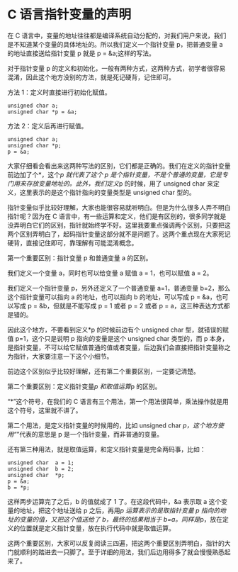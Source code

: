 # C 语言指针变量的声明

在 C 语言中，变量的地址往往都是编译系统自动分配的，对我们用户来说，我们是不知道某个变量的具体地址的。所以我们定义一个指针变量 p，把普通变量 a 的地址直接送给指针变量 p 就是 p = &a;这样的写法。

对于指针变量 p 的定义和初始化，一般有两种方式，这两种方式，初学者很容易混淆，因此这个地方没别的方法，就是死记硬背，记住即可。

方法 1：定义时直接进行初始化赋值。

```
unsigned char a;
unsigned char *p = &a;
```

方法 2：定义后再进行赋值。

```
unsigned char a;
unsigned char *p;
p = &a;
```

大家仔细看会看出来这两种写法的区别，它们都是正确的。我们在定义的指针变量前边加了个*，这个*p 就代表了这个 p 是个指针变量，不是个普通的变量，它是专门用来存放变量地址的。此外，我们定义*p 的时候，用了 unsigned char 来定义，这里表示的是这个指针指向的变量类型是 unsigned char 型的。

指针变量似乎比较好理解，大家也能很容易就听明白。但是为什么很多人弄不明白指针呢？因为在 C 语言中，有一些运算和定义，他们是有区别的，很多同学就是没弄明白它们的区别，指针就始终学不好。这里我要重点强调两个区别，只要把这两个区别弄明白了，起码指针变量这部分就不是问题了。这两个重点现在大家死记硬背，直接记住即可，靠理解有可能混淆概念。

第一个重要区别：指针变量 p 和普通变量 a 的区别。

我们定义一个变量 a，同时也可以给变量 a 赋值 a = 1，也可以赋值 a = 2。

我们定义一个指针变量 p，另外还定义了一个普通变量 a=1，普通变量 b=2，那么这个指针变量可以指向 a 的地址，也可以指向 b 的地址，可以写成 p = &a，也可以写成 p = &b，但就是不能写成 p = 1 或者 p = 2 或者 p = a，这三种表达方式都是错的。

因此这个地方，不要看到定义*p 的时候前边有个 unsigned char 型，就错误的赋值 p=1，这个只是说明 p 指向的变量是这个 unsigned char 类型的，而 p 本身，是指针变量，不可以给它赋值普通的值或者变量，后边我们会直接把指针变量称之为指针，大家要注意一下这个小细节。

前边这个区别似乎比较好理解，还有第二个重要区别，一定要记清楚。

第二个重要区别：定义指针变量*p 和取值运算*p 的区别。

“*”这个符号，在我们的 C 语言有三个用法，第一个用法很简单，乘法操作就是用这个符号，这里就不讲了。

第二个用法，是定义指针变量的时候用的，比如 unsigned char *p，这个地方使用“*”代表的意思是 p 是一个指针变量，而非普通的变量。

还有第三种用法，就是取值运算，和定义指针变量是完全两码事，比如：

```
unsigned char  a = 1; 
unsigned char  b = 2; 
unsigned char  *p;
p = &a;
b = *p;
```

这样两步运算完了之后，b 的值就成了 1 了。在这段代码中，&a 表示取 a 这个变量的地址，把这个地址送给 p 之后，再用*p 运算表示的是取指针变量 p 指向的地址的变量的值，又把这个值送给了 b，最终的结果相当于 b=a。同样是*p，放在定义的位置就是定义指针变量，放在执行代码中就是取值运算。

这两个重要区别，大家可以反复阅读三四遍，把这两个重要区别弄明白，指针的大门就顺利的踏进去一只脚了。至于详细的用法，我们后边用得多了就会慢慢熟悉起来了。